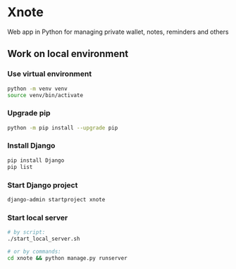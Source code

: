 # Xnote

Web app in Python for managing private wallet, notes, reminders and others

## Work on local environment

### Use virtual environment

```bash
python -m venv venv
source venv/bin/activate
```

### Upgrade pip

```bash
python -m pip install --upgrade pip
```

### Install Django

```bash
pip install Django
pip list
```

### Start Django project

```bash
django-admin startproject xnote
```

### Start local server

```bash
# by script:
./start_local_server.sh

# or by commands:
cd xnote && python manage.py runserver
```